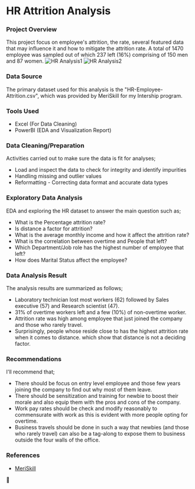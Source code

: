 # HR Attrition Analysis
### Project Overview 
This project focus on employee's attrition, the rate, several featured data that may influence it and how to mitigate the attrition rate.
A total of 1470 employee was sampled out of which 237 left (16%) comprising of 150 men and 87 women.
![HR Analysis1](https://github.com/SherifOlalekan/HR-Attrition-Analysis/assets/99323690/2c42a8fc-16ae-4e73-865b-315ef5daa209)
![HR Analysis2](https://github.com/SherifOlalekan/HR-Attrition-Analysis/assets/99323690/9e5bff70-a9d5-4e10-8828-998b5cb4856e)


### Data Source
The primary dataset used for this analysis is the "HR-Employee-Attrition.csv", which was provided by MeriSkill for my Intership program.
### Tools Used
- Excel (For Data Cleaning)
- PowerBI (EDA and Visualization Report)
### Data Cleaning/Preparation
Activities carried out to make sure the data is fit for analyses;
- Load and inspect the data to check for integrity and identify impurities
- Handling missing and outlier values
- Reformatting - Correcting data format and accurate data types
###  Exploratory Data Analysis
EDA and exploring the HR dataset to answer the main question such as;
- What is the Percentage attrition rate?
- Is distance a factor for attrition?
- What is the average monthly income and how it affect the attrition rate?
- What is the correlation between overtime and People that left?
- Which Department/Job role has the highest number of employee that left?
- How does Marital Status affect the employee?
### Data Analysis Result
The analysis results are summarized as follows;
-  Laboratory technician lost most workers (62) followed by Sales executive (57) and Research scientist (47).
-  31% of overtime workers left and a few (10%) of non-overtime worker.
-  Attrition rate was high among employee that just joined the company and those who rarely travel.
-  Surprisingly, people whose reside close to has the highest attrition rate when it comes to distance. which show that distance is not a deciding factor.
  
### Recommendations
I'll recommend that;
- There should be focus on entry level employee and those few years joining the company to find out why most of them leave.
- There should be sensitization and training for newbie to boost their morale and also equip them with the pros and cons of the company.
- Work pay rates should be check and modify reasonably to commensurate with work as this is evident with more people opting for overtime.
- Business travels should be done in such a way that newbies (and those who rarely travel) can also be a tag-along to expose them to business outside the four walls of the office.

### References
- [MeriSkill](https://www.linkedin.com/company/meriskill/)

🤝

